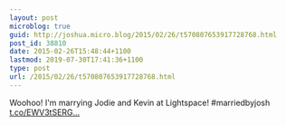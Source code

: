 ```yaml
---
layout: post
microblog: true
guid: http://joshua.micro.blog/2015/02/26/t570807653917728768.html
post_id: 38810
date: 2015-02-26T15:48:44+1100
lastmod: 2019-07-30T17:41:36+1100
type: post
url: /2015/02/26/t570807653917728768.html
---
```

Woohoo! I'm marrying Jodie and Kevin at Lightspace! #marriedbyjosh [t.co/EWV3tSERG...](http://t.co/EWV3tSERGV)
